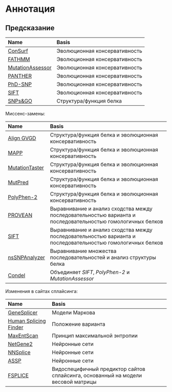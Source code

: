 # Аннотация

## Предсказание

| Name  | Basis |
|:------|:------|
| [ConSurf](https://consurf.tau.ac.il/) | Эволюционная консервативность |
| [FATHMM](http://fathmm.biocompute.org.uk/) | Эволюционная консервативность |
| [MutationAssessor](http://mutationassessor.org/) | Эволюционная консервативность |
| [PANTHER](http://www.pantherdb.org/tools/snpScoreForm.jsp) | Эволюционная консервативность |
| [PhD-SNP](http://snps.biofold.org/phd-snp/phd-snp.html) | Эволюционная консервативность |
| [SIFT](http://sift.jcvi.org/) | Эволюционная консервативность |
| [SNPs&GO](http://snps-and-go.biocomp.unibo.it/snps-and-go/) | Структура/функция белка |

Миссенс-замены:

| Name  | Basis |
|:------|:------|
| [Align GVGD](http://agvgd.hci.utah.edu/agvgd_input.php) | Структура/функция белка и эволюционная консервативность |
| [MAPP](http://mendel.stanford.edu/SidowLab/downloads/MAPP/index.html) | Структура/функция белка и эволюционная консервативность |
| [MutationTaster](http://www.mutationtaster.org/) | Структура/функция белка и эволюционная консервативность |
| [MutPred](http://mutpred.mutdb.org/) | Структура/функция белка и эволюционная консервативность |
| [PolyPhen-2](http://genetics.bwh.harvard.edu/pph2/) | Структура/функция белка и эволюционная консервативность |
| [PROVEAN](http://provean.jcvi.org/index.php) | Выравнивание и анализ сходства между последовательностью варианта и последовательностью гомологичных белков |
| [SIFT](http://sift.jcvi.org) | Выравнивание и анализ сходства между последовательностью варианта и последовательностью гомологичных белков |
| [nsSNPAnalyzer](http://snpanalyzer.uthsc.edu/) | Выравнивание множества последовательностей и анализ структуры белка |
| [Condel](http://bg.upf.edu/fannsdb/) | Объединяет *SIFT*, *PolyPhen-2* и *MutationAssessor* |

Изменения в сайтах сплайсинга:

| Name  | Basis |
|:------|:------|
| [GeneSplicer](http://ccb.jhu.edu/software/genesplicer/) | Модели Маркова |
| [Human Splicing Finder](http://www.umd.be/HSF/) | Положение варианта |
| [MaxEntScan](http://genes.mit.edu/burgelab/maxent/Xmaxentscanscoreseq.html) | Принцип максимальной энтропии |
| [NetGene2](http://www.cbs.dtu.dk/services/NetGene2/) | Нейронные сети |
| [NNSplice](http://www.fruitfly.org/seq_tools/splice.html) | Нейронные сети |
| [ASSP](http://wangcomputing.com/assp/) | Нейронные сети |
| [FSPLICE](http://www.softberry.com/berry.phtml?topic=fsplice&group=programs&subgroup=gfind) | Видоспецифичный предиктор сайтов сплайсинга, основанный на модели весовой матрицы |

